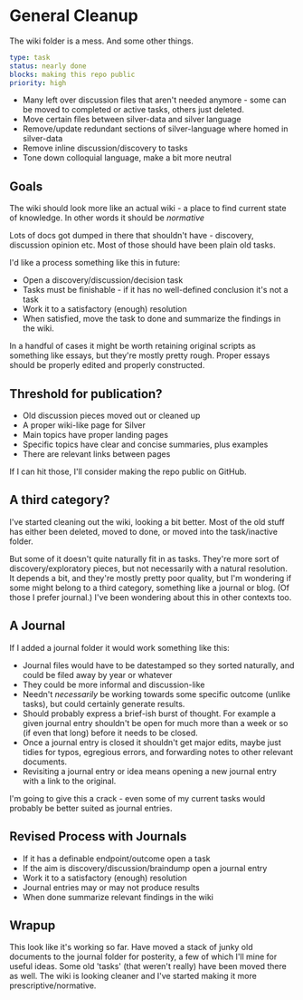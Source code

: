 General Cleanup
===============

The wiki folder is a mess. And some other things.

```yaml
type: task
status: nearly done
blocks: making this repo public
priority: high
```


* Many left over discussion files that aren't needed anymore - some can be moved to completed or active tasks, others just deleted.
* Move certain files between silver-data and silver language
* Remove/update redundant sections of silver-language where homed in silver-data
* Remove inline discussion/discovery to tasks
* Tone down colloquial language, make a bit more neutral



Goals
-----
The wiki should look more like an actual wiki - a place to find current state of knowledge.
In other words it should be *normative*

Lots of docs got dumped in there that shouldn't have - discovery, discussion opinion etc.
Most of those should have been plain old tasks.

I'd like a process something like this in future:
* Open a discovery/discussion/decision task
* Tasks must be finishable - if it has no well-defined conclusion it's not a task
* Work it to a satisfactory (enough) resolution
* When satisfied, move the task to done and summarize the findings in the wiki.

In a handful of cases it might be worth retaining original scripts as something like essays, but they're mostly pretty rough.
Proper essays should be properly edited and properly constructed.


Threshold for publication?
--------------------------

* Old discussion pieces moved out or cleaned up
* A proper wiki-like page for Silver
* Main topics have proper landing pages
* Specific topics have clear and concise summaries, plus examples
* There are relevant links between pages

If I can hit those, I'll consider making the repo public on GitHub.


A third category?
-----------------
I've started cleaning out the wiki, looking a bit better.
Most of the old stuff has either been deleted, moved to done, or moved into the task/inactive folder.

But some of it doesn't quite naturally fit in as tasks.
They're more sort of discovery/exploratory pieces, but not necessarily with a natural resolution.
It depends a bit, and they're mostly pretty poor quality, but I'm wondering if some might belong to a third category, something like a journal or blog.
(Of those I prefer journal.)
I've been wondering about this in other contexts too.


A Journal
---------
If I added a journal folder it would work something like this:
* Journal files would have to be datestamped so they sorted naturally, and could be filed away by year or whatever
* They could be more informal and discussion-like
* Needn't *necessarily* be working towards some specific outcome (unlike tasks), but could certainly generate results.
* Should probably express a brief-ish burst of thought. For example a given journal entry shouldn't be open for much more than a week or so (if even that long) before it needs to be closed.
* Once a journal entry is closed it shouldn't get major edits, maybe just tidies for typos, egregious errors, and forwarding notes to other relevant documents.
* Revisiting a journal entry or idea means opening a new journal entry with a link to the original.


I'm going to give this a crack - even some of my current tasks would probably be better suited as journal entries.


Revised Process with Journals
-----------------------------

* If it has a definable endpoint/outcome open a task
* If the aim is discovery/discussion/braindump open a journal entry
* Work it to a satisfactory (enough) resolution
* Journal entries may or may not produce results
* When done summarize relevant findings in the wiki



Wrapup
------
This look like it's working so far.
Have moved a stack of junky old documents to the journal folder for posterity, a few of which I'll mine for useful ideas.
Some old 'tasks' (that weren't really) have been moved there as well.
The wiki is looking cleaner and I've started making it more prescriptive/normative.
